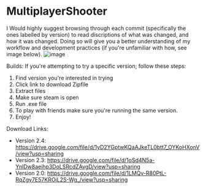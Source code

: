 # MultiplayerShooter

I Would highly suggest browsing through each commit (specifically the ones labelled by version) to read discriptions of what was changed, and how it was changed. Doing so will give you a better understanding of my workflow and development practices (if you're unfamiliar with how, see image below).
![image](https://user-images.githubusercontent.com/110429269/199427512-8d2f2921-8695-4b73-a851-ba4ad2140461.png)

Builds:
If you're attempting to try a specific version; follow these steps:

1. Find version you're interested in trying
2. Click link to download Zipfile
3. Extract files
4. Make sure steam is open
5. Run .exe file
6. To play with friends make sure you're running the same version.
7. Enjoy!

Download Links:
- Version 2.4: https://drive.google.com/file/d/1yD2YGptwKQaAJkeTL0btt7_OYKoHXonV/view?usp=sharing
- Version 2.3: https://drive.google.com/file/d/1oSd4N5a-YnlDw8aeihp3DoLSRcdZAvgD/view?usp=sharing
- Version 2.0: https://drive.google.com/file/d/1LMQv-R80PtL-RqZgy7E57KROjL2S-Wg_/view?usp=sharing
